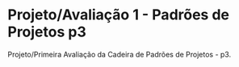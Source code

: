 # Projeto/Avaliação 1 - Padrões de Projetos p3

Projeto/Primeira Avaliação da Cadeira de Padrões de Projetos - p3.
